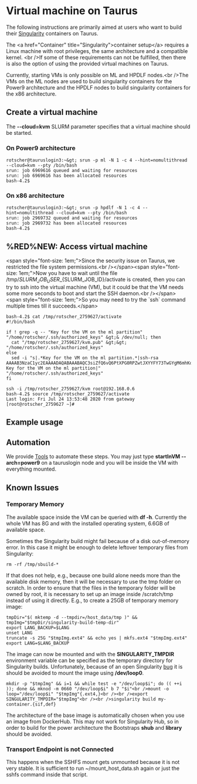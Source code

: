 # Virtual machine on Taurus

The following instructions are primarily aimed at users who want to
build their [Singularity](Container) containers on Taurus.

The \<a href="Container" title="Singularity">container setup\</a>
requires a Linux machine with root privileges, the same architecture and
a compatible kernel. \<br />If some of these requirements can not be
fulfilled, then there is also the option of using the provided virtual
machines on Taurus.

Currently, starting VMs is only possible on ML and HPDLF nodes.\<br
/>The VMs on the ML nodes are used to build singularity containers for
the Power9 architecture and the HPDLF nodes to build singularity
containers for the x86 architecture.

## Create a virtual machine

The **--cloud=kvm** SLURM parameter specifies that a virtual machine
should be started.

### On Power9 architecture

    rotscher@tauruslogin3:~&gt; srun -p ml -N 1 -c 4 --hint=nomultithread --cloud=kvm --pty /bin/bash
    srun: job 6969616 queued and waiting for resources
    srun: job 6969616 has been allocated resources
    bash-4.2$

### On x86 architecture

    rotscher@tauruslogin3:~&gt; srun -p hpdlf -N 1 -c 4 --hint=nomultithread --cloud=kvm --pty /bin/bash
    srun: job 2969732 queued and waiting for resources
    srun: job 2969732 has been allocated resources
    bash-4.2$

## %RED%NEW:<span class="twiki-macro ENDCOLOR"></span> Access virtual machine

\<span style="font-size: 1em;">Since the security issue on Taurus, we
restricted the file system permissions.\<br />\</span>\<span
style="font-size: 1em;">Now you have to wait until the file
/tmp/${SLURM_JOB_USER}\_${SLURM_JOB_ID}/activate is created, then you
can try to ssh into the virtual machine (VM), but it could be that the
VM needs some more seconds to boot and start the SSH daemon.\<br
/>\</span>\<span style="font-size: 1em;">So you may need to try the
\`ssh\` command multiple times till it succeeds.\</span>

    bash-4.2$ cat /tmp/rotscher_2759627/activate 
    #!/bin/bash

    if ! grep -q -- "Key for the VM on the ml partition" "/home/rotscher/.ssh/authorized_keys" &gt;& /dev/null; then
      cat "/tmp/rotscher_2759627/kvm.pub" &gt;&gt; "/home/rotscher/.ssh/authorized_keys"
    else
      sed -i "s|.*Key for the VM on the ml partition.*|ssh-rsa AAAAB3NzaC1yc2EAAAADAQABAAABAQC3siZfQ6vQ6PtXPG0RPZwtJXYYFY73TwGYgM6mhKoWHvg+ZzclbBWVU0OoU42B3Ddofld7TFE8sqkHM6M+9jh8u+pYH4rPZte0irw5/27yM73M93q1FyQLQ8Rbi2hurYl5gihCEqomda7NQVQUjdUNVc6fDAvF72giaoOxNYfvqAkw8lFyStpqTHSpcOIL7pm6f76Jx+DJg98sXAXkuf9QK8MurezYVj1qFMho570tY+83ukA04qQSMEY5QeZ+MJDhF0gh8NXjX/6+YQrdh8TklPgOCmcIOI8lwnPTUUieK109ndLsUFB5H0vKL27dA2LZ3ZK+XRCENdUbpdoG2Czz Key for the VM on the ml partition|" "/home/rotscher/.ssh/authorized_keys"
    fi

    ssh -i /tmp/rotscher_2759627/kvm root@192.168.0.6
    bash-4.2$ source /tmp/rotscher_2759627/activate 
    Last login: Fri Jul 24 13:53:48 2020 from gateway
    [root@rotscher_2759627 ~]#

## Example usage

## Automation

We provide [Tools](VMTools) to automate these steps. You may just type
**startInVM --arch=power9** on a tauruslogin node and you will be inside
the VM with everything mounted.

## Known Issues

### Temporary Memory

The available space inside the VM can be queried with **df -h**.
Currently the whole VM has 8G and with the installed operating system,
6.6GB of available space.

Sometimes the Singularity build might fail because of a disk
out-of-memory error. In this case it might be enough to delete leftover
temporary files from Singularity:

    rm -rf /tmp/sbuild-*

If that does not help, e.g., because one build alone needs more than the
available disk memory, then it will be necessary to use the tmp folder
on scratch. In order to ensure that the files in the temporary folder
will be owned by root, it is necessary to set up an image inside
/scratch/tmp instead of using it directly. E.g., to create a 25GB of
temporary memory image:

    tmpDir="$( mktemp -d --tmpdir=/host_data/tmp )" && tmpImg="$tmpDir/singularity-build-temp-dir"
    export LANG_BACKUP=$LANG
    unset LANG
    truncate -s 25G "$tmpImg.ext4" && echo yes | mkfs.ext4 "$tmpImg.ext4"
    export LANG=$LANG_BACKUP

The image can now be mounted and with the **SINGULARITY_TMPDIR**
environment variable can be specified as the temporary directory for
Singularity builds. Unfortunately, because of an open Singularity
[bug](https://github.com/sylabs/singularity/issues/32) it is should be
avoided to mount the image using **/dev/loop0**.

    mkdir -p "$tmpImg" && i=1 && while test -e "/dev/loop$i"; do (( ++i )); done && mknod -m 0660 "/dev/loop$i" b 7 "$i"<br />mount -o loop="/dev/loop$i" "$tmpImg"{.ext4,}<br /><br />export SINGULARITY_TMPDIR="$tmpImg"<br /><br />singularity build my-container.{sif,def}

The architecture of the base image is automatically chosen when you use
an image from DockerHub. This may not work for Singularity Hub, so in
order to build for the power architecture the Bootstraps **shub** and
**library** should be avoided.

### Transport Endpoint is not Connected

This happens when the SSHFS mount gets unmounted because it is not very
stable. It is sufficient to run \~/mount_host_data.sh again or just the
sshfs command inside that script.
